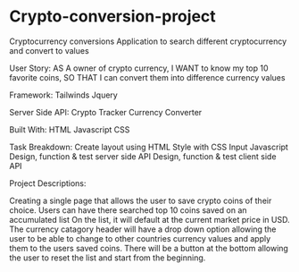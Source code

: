 # Crypto-conversion-project

Cryptocurrency conversions
Application to search different cryptocurrency and convert to values 

User Story:
AS A owner of crypto currency, I WANT to know my top 10 favorite coins, SO THAT I can convert them into difference currency values

Framework:
Tailwinds
Jquery

Server Side API:
Crypto Tracker
Currency Converter

Built With:
HTML
Javascript
CSS

Task Breakdown:
Create layout using HTML
Style with CSS
Input Javascript
Design, function & test server side API
Design, function & test client side API

Project Descriptions:

Creating a single page that allows the user to save crypto coins of their choice.
Users can have there searched top 10 coins saved on an accumulated list
On the list, it will default at the current market price in USD.
The currency catagory header will have a drop down option allowing the user to be able to change to other countries currency values and apply them to the users saved coins.
There will be a button at the bottom allowing the user to reset the list and start from the beginning.